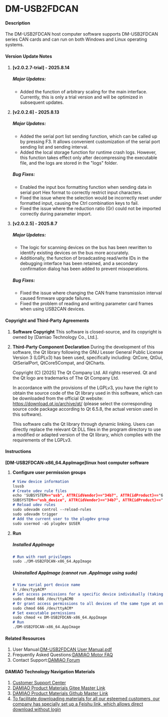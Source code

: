 # DM-USB2FDCAN

#### Description
The DM-USB2FDCAN host computer software supports DM-USB2FDCAN series CAN cards and can run on both Windows and Linux operating systems.

#### Version Update Notes
1. **[v2.0.2.7-trial] - 2025.8.14**
   ##### Major Updates:
   - Added the function of arbitrary scaling for the main interface. Currently, this is only a trial version and will be optimized in subsequent updates.

2. **[v2.0.2.6] - 2025.8.13**
   ##### Major Updates:
   - Added the serial port list sending function, which can be called up by pressing F3. It allows convenient customization of the serial port sending list and sending interval.
   - Added the local storage function for runtime crash logs. However, this function takes effect only after decompressing the executable file, and the logs are stored in the "logs" folder.
   ##### Bug Fixes:
   - Enabled the input box formatting function when sending data in serial port Hex format to correctly restrict input characters.
   - Fixed the issue where the selection would be incorrectly reset under formatted input, causing the Ctrl combination keys to fail.
   - Fixed the issue where the reduction ratio (Gr) could not be imported correctly during parameter import.

3. **[v2.0.2.5] - 2025.8.7**
   ##### Major Updates:
   - The logic for scanning devices on the bus has been rewritten to identify existing devices on the bus more accurately.
   - Additionally, the function of broadcasting read/write IDs in the debugging interface has been retained, and a secondary confirmation dialog has been added to prevent misoperations.
   ##### Bug Fixes:
   - Fixed the issue where changing the CAN frame transmission interval caused firmware upgrade failures. 
   - Fixed the problem of reading and writing parameter card frames when using USB2CAN devices.

#### Copyright and Third-Party Agreements
1. **Software Copyright**
    This software is closed-source, and its copyright is owned by [Damiao Technology Co., Ltd.].

2. **Third-Party Component Declaration**
    During the development of this software, the Qt library following the GNU Lesser General Public License Version 3 (LGPLv3) has been used, specifically including: QtCore, QtGui, QtSerialPort, QtCore5Compat, and QtCharts.

    Copyright (C) [2025] The Qt Company Ltd. All rights reserved. Qt and the Qt logo are trademarks of The Qt Company Ltd.

    In accordance with the provisions of the LGPLv3, you have the right to obtain the source code of the Qt library used in this software, which can be downloaded from the official Qt website: https://download.qt.io/archive/qt/ (please select the corresponding source code package according to Qt 6.5.8, the actual version used in this software).

    This software calls the Qt library through dynamic linking. Users can directly replace the relevant Qt DLL files in the program directory to use a modified or adapted version of the Qt library, which complies with the requirements of the LGPLv3.

#### Instructions
   **[DM-USB2FDCAN-x86_64.AppImage]linux host computer software**
1. **Configure user permission groups**
   ```markdown
   # View device information
   lsusb
   # Create udev rule files
   echo 'SUBSYSTEM=="usb", ATTR{idVendor}=="34b7", ATTR{idProduct}=="6877", MODE="0666", GROUP="plugdev"
   SUBSYSTEM=="usb_device", ATTR{idVendor}=="34b7", ATTR{idProduct}=="6877", MODE="0666", GROUP="plugdev"' | sudo tee /etc/udev/rules.d/99-dm-fdcan.rules > /dev/null
   # Reload udev rules
   sudo udevadm control --reload-rules
   sudo udevadm trigger
   # Add the current user to the plugdev group
   sudo usermod -aG plugdev $USER
   ```
2. **Run**
   ##### Installed AppImage
   ```markdown
   # Run with root privileges
   sudo ./DM-USB2FDCAN-x86_64.AppImage
   ```
   ##### Uninstalled AppImage (cannot run .AppImage using sudo)
   ```markdown
   # View serial port device name
   ls /dev/tyyACM*
   # Set access permissions for a specific device individually (taking the serial port device ttyACM0 as an example; modify according to the actual device name)
   sudo chmod 666 /dev/ttyACM0
   # Or grant access permissions to all devices of the same type at once
   sudo chmod 666 /dev/ttyACM*
   # Set executable permissions
   sudo chmod +x DM-USB2FDCAN-x86_64.AppImage
   # Run
   ./DM-USB2FDCAN-x86_64.AppImage
   ```

#### Related Resources

1.  User Manual:[DM-USB2FDCAN User Manual.pdf](https://gitee.com/kit-miao/dm-usb2-fdcan/blob/master/%E4%B8%8A%E4%BD%8D%E6%9C%BA/DM-USB2FDCAN使用手册.pdf)
2.  Frequently Asked Questions:[DAMIAO Motor FAQ](https://gl1po2nscb.feishu.cn/wiki/NGhYwis06iKQqTkUwa6ckRaSnld)
3.  Contact Support:[DAMIAO Forum](https://bbs.dmbot.cn/tags)

#### DAMIAO Technology Navigation Materials

1. [Customer Support Center](https://gl1po2nscb.feishu.cn/wiki/MZ32w0qnnizTpOkNvAZcJ9SlnXb)
2. [DAMIAO Product Materials Gitee Master Link](https://gitee.com/kit-miao/damiao)
3. [DAMIAO Product Materials Github Master Link](https://github.com/dmBots/DAMIAO-Motor)
4. [To facilitate downloading materials for all our esteemed customers, our company has specially set up a Feishu link, which allows direct download without login](https://gl1po2nscb.feishu.cn/drive/folder/RJL7fFT4ll9PDSdvM6Pc5vntnPw)
